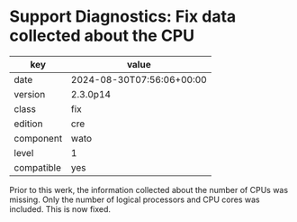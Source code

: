 [//]: # (werk v2)
# Support Diagnostics: Fix data collected about the CPU

key        | value
---------- | ---
date       | 2024-08-30T07:56:06+00:00
version    | 2.3.0p14
class      | fix
edition    | cre
component  | wato
level      | 1
compatible | yes

Prior to this werk, the information collected about the number of CPUs
was missing. Only the number of logical processors and CPU cores was
included. This is now fixed.
